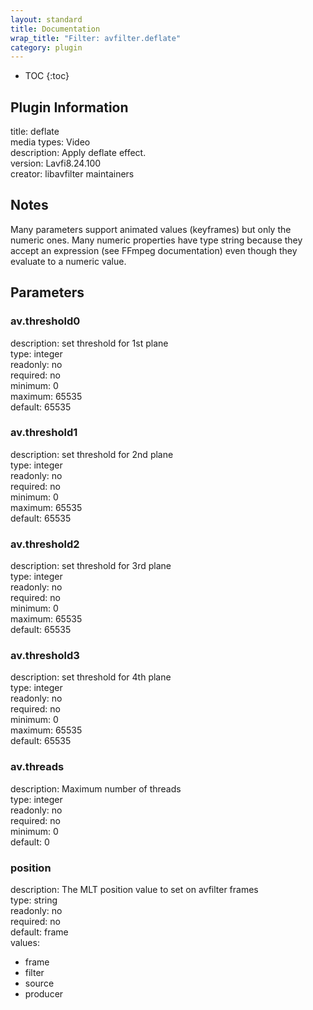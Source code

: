 ```yaml
---
layout: standard
title: Documentation
wrap_title: "Filter: avfilter.deflate"
category: plugin
---
```

* TOC
{:toc}

## Plugin Information

title: deflate  
media types:
Video  
description: Apply deflate effect.  
version: Lavfi8.24.100  
creator: libavfilter maintainers  

## Notes

Many parameters support animated values (keyframes) but only the numeric ones. Many numeric properties have type string because they accept an expression (see FFmpeg documentation) even though they evaluate to a numeric value.

## Parameters

### av.threshold0

  
description:
set threshold for 1st plane  
type: integer  
readonly: no  
required: no  
minimum: 0  
maximum: 65535  
default: 65535  

### av.threshold1

  
description:
set threshold for 2nd plane  
type: integer  
readonly: no  
required: no  
minimum: 0  
maximum: 65535  
default: 65535  

### av.threshold2

  
description:
set threshold for 3rd plane  
type: integer  
readonly: no  
required: no  
minimum: 0  
maximum: 65535  
default: 65535  

### av.threshold3

  
description:
set threshold for 4th plane  
type: integer  
readonly: no  
required: no  
minimum: 0  
maximum: 65535  
default: 65535  

### av.threads

  
description:
Maximum number of threads  
type: integer  
readonly: no  
required: no  
minimum: 0  
default: 0  

### position

  
description:
The MLT position value to set on avfilter frames  
type: string  
readonly: no  
required: no  
default: frame  
values:  

* frame
* filter
* source
* producer

